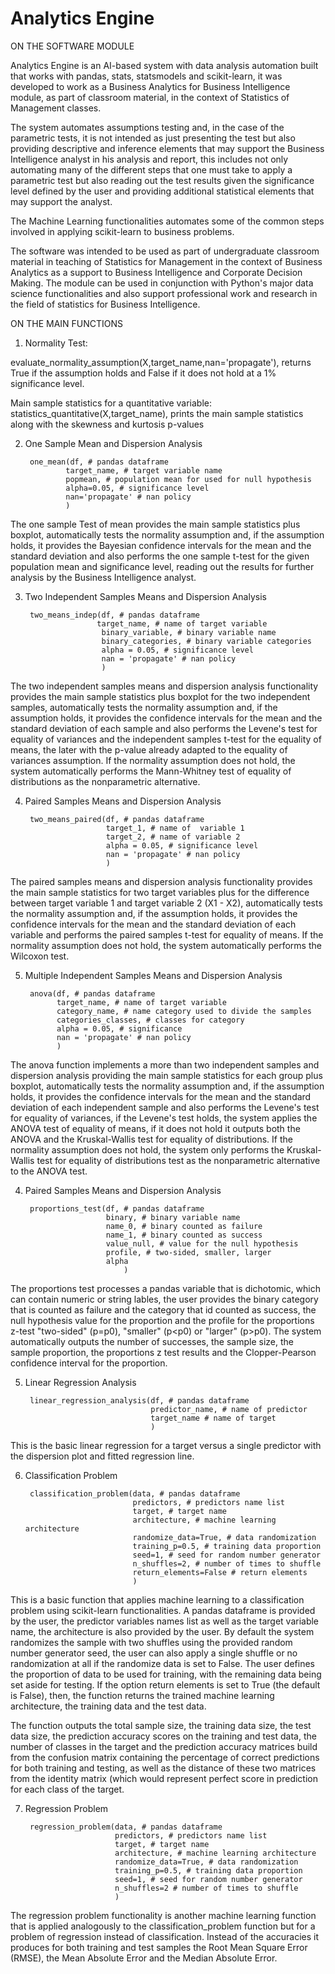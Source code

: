 # Analytics Engine

ON THE SOFTWARE MODULE

Analytics Engine is an AI-based system with data analysis automation built that works with pandas, stats, statsmodels and scikit-learn, it was  developed to work as a Business Analytics for Business Intelligence module, as part of classroom material, in the context of Statistics of Management classes.

The system automates assumptions testing and, in the case of the parametric tests, it is not intended as just presenting the test but also providing descriptive and inference elements that may support the Business Intelligence analyst in his analysis and report, this includes not only automating many of the different steps that one must take to apply a parametric test but also reading out the test results given the significance level defined by the user and providing additional statistical elements that may support the analyst.

The Machine Learning functionalities automates some of the common steps involved in applying scikit-learn to business problems.

The software was intended to be used as part of undergraduate classroom material in teaching of Statistics for Management in the context of Business Analytics as a support to Business Intelligence and Corporate Decision Making. The module can be used in conjunction with Python's major data science functionalities and also support professional work and research in the field of statistics for Business Intelligence.


ON THE MAIN FUNCTIONS

1. Normality Test:

evaluate_normality_assumption(X,target_name,nan='propagate'), returns True if the assumption holds and False if it does not hold at a 1% significance level.

Main sample statistics for a quantitative variable:
statistics_quantitative(X,target_name), prints the main sample statistics along with the skewness and kurtosis p-values

2. One Sample Mean and Dispersion Analysis

        one_mean(df, # pandas dataframe
                target_name, # target variable name
                popmean, # population mean for used for null hypothesis
                alpha=0.05, # significance level
                nan='propagate' # nan policy
                )

The one sample Test of mean provides the main sample statistics plus boxplot, automatically tests the normality assumption and, if the assumption holds, it provides the Bayesian confidence intervals for the mean and the standard deviation and also performs the one sample t-test for the given population mean and significance level, reading out the results for further analysis by the Business Intelligence analyst.


3. Two Independent Samples Means and Dispersion Analysis


        two_means_indep(df, # pandas dataframe
                       target_name, # name of target variable
                        binary_variable, # binary variable name
                        binary_categories, # binary variable categories
                        alpha = 0.05, # significance level
                        nan = 'propagate' # nan policy
                        )

The two independent samples means and dispersion analysis functionality provides the main sample statistics plus boxplot for the two independent samples, automatically tests the normality assumption and, if the assumption holds, it provides the confidence intervals for the mean and the standard deviation of each sample and also performs the Levene's test for equality of variances and the independent samples t-test for the equality of means, the later with the p-value already adapted to the equality of variances assumption. If the normality assumption does not hold, the system automatically performs the Mann-Whitney test of equality of distributions as the nonparametric alternative.


4. Paired Samples Means and Dispersion Analysis

        two_means_paired(df, # pandas dataframe
                         target_1, # name of  variable 1
                         target_2, # name of variable 2
                         alpha = 0.05, # significance level
                         nan = 'propagate' # nan policy                     
                         )

The paired samples means and dispersion analysis functionality provides the main sample statistics for two target variables plus for the difference between target variable 1 and target variable 2 (X1 - X2), automatically tests the normality assumption and, if the assumption holds, it provides the confidence intervals for the mean and the standard deviation of each variable and performs the paired samples t-test for equality of means. If the normality assumption does not hold, the system automatically performs the Wilcoxon test.

5. Multiple Independent Samples Means and Dispersion Analysis

        anova(df, # pandas dataframe
              target_name, # name of target variable
              category_name, # name category used to divide the samples
              categories_classes, # classes for category
              alpha = 0.05, # significance
              nan = 'propagate' # nan policy
              )

The anova function implements a more than two independent samples and dispersion analysis providing the main sample statistics for each group plus boxplot, automatically tests the normality assumption and, if the assumption holds, it provides the confidence intervals for the mean and the standard deviation of each independent sample and also performs the Levene's test for equality of variances, if the Levene's test holds, the system applies the ANOVA test of equality of means, if it does not hold it outputs both the ANOVA and the Kruskal-Wallis test for equality of distributions. If the normality assumption does not hold, the system only performs the Kruskal-Wallis test for equality of distributions test as the nonparametric alternative to the ANOVA test.

4. Paired Samples Means and Dispersion Analysis


        proportions_test(df, # pandas dataframe
                         binary, # binary variable name
                         name_0, # binary counted as failure
                         name_1, # binary counted as success
                         value_null, # value for the null hypothesis
                         profile, # two-sided, smaller, larger
                         alpha
                             )

The proportions test processes a pandas variable that is dichotomic, which can contain numeric or string lables, the user provides the binary category that is counted as failure and the category that id counted as success, the null hypothesis value for the proportion and the profile for the proportions z-test "two-sided" (p=p0), "smaller" (p<p0) or "larger" (p>p0). The system automatically outputs the number of successes, the sample size, the sample proportion, the proportions z test results and the  Clopper-Pearson confidence interval for the proportion.


5. Linear Regression Analysis

        linear_regression_analysis(df, # pandas dataframe
                                   predictor_name, # name of predictor
                                   target_name # name of target
                                   )

This is the basic linear regression for a target versus a single predictor with the dispersion plot and fitted regression line.


6. Classification Problem

        classification_problem(data, # pandas dataframe
                               predictors, # predictors name list
                               target, # target name
                               architecture, # machine learning architecture
                               randomize_data=True, # data randomization
                               training_p=0.5, # training data proportion
                               seed=1, # seed for random number generator
                               n_shuffles=2, # number of times to shuffle
                               return_elements=False # return elements
                               )

This is a basic function that applies machine learning to a classification problem using scikit-learn functionalities. A pandas dataframe is provided by the user, the predictor variables names list as well as the target variable name, the architecture is also provided by the user. By default the system randomizes the sample with two shuffles using the provided random number generator seed, the user can also apply a single shuffle or no randomization at all if the randomize data is set to False. The user defines the proportion of data to be used for training, with the remaining data being set aside for testing. If the option return elements is set to True (the default is False), then, the function returns the trained machine learning architecture, the training data and the test data.

The function outputs the total sample size, the training data size, the test data size, the prediction accuracy scores on the training and test data, the number of classes in the target and the prediction accuracy matrices build from the confusion matrix containing the percentage of correct predictions for both training and testing, as well as the distance of these two matrices from the identity matrix (which would represent perfect score in prediction for each class of the target.

7. Regression Problem

        regression_problem(data, # pandas dataframe
                           predictors, # predictors name list
                           target, # target name
                           architecture, # machine learning architecture
                           randomize_data=True, # data randomization
                           training_p=0.5, # training data proportion
                           seed=1, # seed for random number generator
                           n_shuffles=2 # number of times to shuffle
                           )

The regression problem functionality is another machine learning function that is applied analogously to the classification_problem function but for a problem of regression instead of classification. Instead of the accuracies it produces for both training and test samples the Root Mean Square Error (RMSE), the Mean Absolute Error and the Median Absolute Error.







                           




